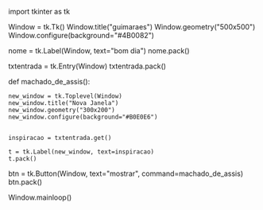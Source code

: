 import tkinter as tk


Window = tk.Tk()
Window.title("guimaraes")
Window.geometry("500x500")
Window.configure(background="#4B0082")


nome = tk.Label(Window, text="bom dia")
nome.pack()


txtentrada = tk.Entry(Window)
txtentrada.pack()


def machado_de_assis():
    
    new_window = tk.Toplevel(Window)
    new_window.title("Nova Janela")
    new_window.geometry("300x200")
    new_window.configure(background="#B0E0E6")
    

    inspiracao = txtentrada.get()   
    
    t = tk.Label(new_window, text=inspiracao)
    t.pack()


btn = tk.Button(Window, text="mostrar", command=machado_de_assis)
btn.pack()

Window.mainloop()
